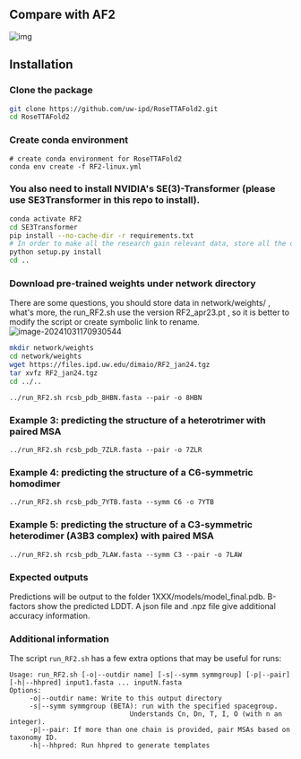 ## Compare with AF2

![img](https://i-blog.csdnimg.cn/blog_migrate/c1d3e9eea3bb3de4ad36471a2035479b.png)

## Installation

### Clone the package

```bash
git clone https://github.com/uw-ipd/RoseTTAFold2.git
cd RoseTTAFold2
```

### Create conda environment

```
# create conda environment for RoseTTAFold2
conda env create -f RF2-linux.yml
```

### You also need to install NVIDIA's SE(3)-Transformer (**please use SE3Transformer in this repo to install**).

```bash
conda activate RF2
cd SE3Transformer
pip install --no-cache-dir -r requirements.txt
# In order to make all the research gain relevant data, store all the data need to download in govc/Input/Rawdata/rf2_db_input/, then create ln -s to software subdirectory.
python setup.py install
cd ..
```

### Download pre-trained weights under network directory

There are some questions, you should store data in network/weights/ , what's more, the  run_RF2.sh use the version RF2_apr23.pt , so it is better to modify the script or create symbolic link to rename.![image-20241031170930544](C:\Users\hantao\AppData\Roaming\Typora\typora-user-images\image-20241031170930544.png)           

```bash
mkdir network/weights
cd network/weights
wget https://files.ipd.uw.edu/dimaio/RF2_jan24.tgz
tar xvfz RF2_jan24.tgz
cd ../..
```



```
../run_RF2.sh rcsb_pdb_8HBN.fasta --pair -o 8HBN
```



### Example 3: predicting the structure of a heterotrimer with paired MSA



```
../run_RF2.sh rcsb_pdb_7ZLR.fasta --pair -o 7ZLR
```



### Example 4: predicting the structure of a C6-symmetric homodimer



```
../run_RF2.sh rcsb_pdb_7YTB.fasta --symm C6 -o 7YTB
```



### Example 5: predicting the structure of a C3-symmetric heterodimer (A3B3 complex) with paired MSA



```
../run_RF2.sh rcsb_pdb_7LAW.fasta --symm C3 --pair -o 7LAW
```



### Expected outputs

Predictions will be output to the folder 1XXX/models/model_final.pdb. B-factors show the predicted LDDT. A json file and .npz file give additional accuracy information.

### Additional information

The script `run_RF2.sh` has a few extra options that may be useful for runs:

```
Usage: run_RF2.sh [-o|--outdir name] [-s|--symm symmgroup] [-p|--pair] [-h|--hhpred] input1.fasta ... inputN.fasta
Options:
     -o|--outdir name: Write to this output directory
     -s|--symm symmgroup (BETA): run with the specified spacegroup.
                              Understands Cn, Dn, T, I, O (with n an integer).
     -p|--pair: If more than one chain is provided, pair MSAs based on taxonomy ID.
     -h|--hhpred: Run hhpred to generate templates
```